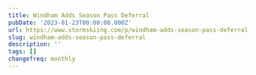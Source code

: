 ```yaml
---
title: Windham Adds Season Pass Deferral
pubDate: '2023-01-23T00:00:00.000Z'
url: https://www.stormskiing.com/p/windham-adds-season-pass-deferral
slug: windham-adds-season-pass-deferral
description: ''
tags: []
changefreq: monthly
---
```


<!-- Add post content below -->
